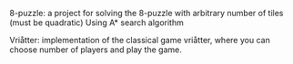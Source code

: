 8-puzzle:
a project for solving the 8-puzzle with arbitrary number of tiles (must be quadratic)
Using A* search algorithm

Vriåtter:
implementation of the classical game vriåtter, where you can choose number of players
and play the game.